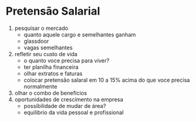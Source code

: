 # Pretensão Salarial

1. pesquisar o mercado
    - quanto aquele cargo e semelhantes ganham
    - glassdoor
    - vagas semelhantes
2. refletir seu custo de vida
    - o quanto voce precisa para viver?
    - ter planilha financeira
    - olhar extratos e faturas
    - colocar pretensão salaral em 10 a 15% acima do que voce precisa normalmente
3. olhar o combo de benefícios
4. oportunidades de crescimento na empresa
    - possibilidade de mudar de área?
    - equilibrio da vida pessoal e profissional

